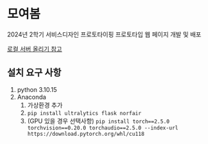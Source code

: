 # 모여봄
2024년 2학기 서비스디자인 프로토타이핑 프로토타입 웹 페이지 개발 및 배포

[로컬 서버 올리기 참고](https://cordcat.tistory.com/105)

## 설치 요구 사항
1. python 3.10.15
2. Anaconda
   1. 가상환경 추가
   2. `pip install ultralytics flask norfair`
   3. (GPU 있을 경우 선택사항) `pip install torch==2.5.0 torchvision==0.20.0 torchaudio==2.5.0 --index-url https://download.pytorch.org/whl/cu118`